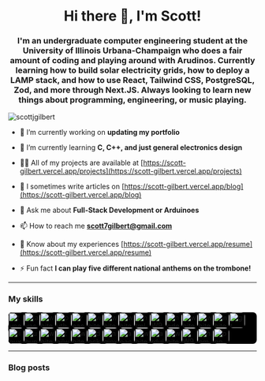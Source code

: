 <h1 align="center">Hi there 👋, I'm Scott!</h1>
<h3 align="center">I'm an undergraduate computer engineering student at the University of Illinois Urbana-Champaign who does a fair amount of coding and playing around with Arudinos. Currently learning how to build solar electricity grids, how to deploy a LAMP stack, and how to use React, Tailwind CSS, PostgreSQL, Zod, and more through Next.JS. Always looking to learn new things about programming, engineering, or music playing.</h3>

<p align="left"> <img src="https://komarev.com/ghpvc/?username=scottjgilbert&label=Profile%20views&color=0e75b6&style=flat" alt="scottjgilbert" /> </p>

- 🔭 I’m currently working on **updating my portfolio**

- 🌱 I’m currently learning **C, C++, and just general electronics design**

- 👨‍💻 All of my projects are available at [https://scott-gilbert.vercel.app/projects](https://scott-gilbert.vercel.app/projects)

- 📝 I sometimes write articles on [https://scott-gilbert.vercel.app/blog](https://scott-gilbert.vercel.app/blog)

- 💬 Ask me about **Full-Stack Development or Arduinoes**

- 📫 How to reach me **scott7gilbert@gmail.com**

- 📄 Know about my experiences [https://scott-gilbert.vercel.app/resume](https://scott-gilbert.vercel.app/resume)

- ⚡ Fun fact **I can play five different national anthems on the trombone!**

---

### My skills<!-- IMAGES-START -->
<div style="display:flex; flex-wrap:wrap; background-color: #000000; border-radius: 8px;">
<img src="https://cdn.simpleicons.org/typescript" alt="typescript" width="32" style="border-radius: 8px; background-color: #000000;" />
<img src="https://cdn.simpleicons.org/javascript" alt="javascript" width="32" style="border-radius: 8px; background-color: #000000;" />
<img src="https://cdn.simpleicons.org/django/white" alt="white" width="32" style="border-radius: 8px; background-color: #000000;" />
<img src="https://cdn.simpleicons.org/python" alt="python" width="32" style="border-radius: 8px; background-color: #000000;" />
<img src="https://cdn.simpleicons.org/react" alt="react" width="32" style="border-radius: 8px; background-color: #000000;" />
<img src="https://cdn.simpleicons.org/postgresql/white" alt="white" width="32" style="border-radius: 8px; background-color: #000000;" />
<img src="https://cdn.simpleicons.org/mysql/white" alt="white" width="32" style="border-radius: 8px; background-color: #000000;" />
<img src="https://cdn.simpleicons.org/sqlite/white" alt="white" width="32" style="border-radius: 8px; background-color: #000000;" />
<img src="https://cdn.simpleicons.org/html5" alt="html5" width="32" style="border-radius: 8px; background-color: #000000;" />
<img src="https://m9mv2a6pya.ufs.sh/f/W9HqZMlcXCSfvH4gw9jDfraKjJQgNYemFl0uOyXqS6BnhwCP" alt="W9HqZMlcXCSfvH4gw9jDfraKjJQgNYemFl0uOyXqS6BnhwCP" width="32" style="border-radius: 8px; background-color: #000000;" />
<img src="https://cdn.simpleicons.org/nodedotjs" alt="nodedotjs" width="32" style="border-radius: 8px; background-color: #000000;" />
<img src="https://cdn.simpleicons.org/php/white" alt="white" width="32" style="border-radius: 8px; background-color: #000000;" />
<img src="https://cdn.simpleicons.org/vercel/white" alt="white" width="32" style="border-radius: 8px; background-color: #000000;" />
<img src="https://cdn.simpleicons.org/nextdotjs/white" alt="white" width="32" style="border-radius: 8px; background-color: #000000;" />
<img src="https://cdn.simpleicons.org/git" alt="git" width="32" style="border-radius: 8px; background-color: #000000;" />
<img src="https://cdn.simpleicons.org/linux" alt="linux" width="32" style="border-radius: 8px; background-color: #000000;" />
<img src="https://cdn.simpleicons.org/ubuntu" alt="ubuntu" width="32" style="border-radius: 8px; background-color: #000000;" />
<img src="https://cdn.simpleicons.org/openai/white" alt="white" width="32" style="border-radius: 8px; background-color: #000000;" />
<img src="https://cdn.simpleicons.org/tailwindcss" alt="tailwindcss" width="32" style="border-radius: 8px; background-color: #000000;" />
<img src="https://cdn.simpleicons.org/markdown/white" alt="white" width="32" style="border-radius: 8px; background-color: #000000;" />
<img src="https://cdn.simpleicons.org/docker" alt="docker" width="32" style="border-radius: 8px; background-color: #000000;" />
<img src="https://cdn.simpleicons.org/nginx" alt="nginx" width="32" style="border-radius: 8px; background-color: #000000;" />
<img src="https://cdn.simpleicons.org/apache" alt="apache" width="32" style="border-radius: 8px; background-color: #000000;" />
<img src="https://cdn.simpleicons.org/zod/white" alt="white" width="32" style="border-radius: 8px; background-color: #000000;" />
<img src="https://cdn.simpleicons.org/arduino" alt="arduino" width="32" style="border-radius: 8px; background-color: #000000;" />
<img src="https://cdn.simpleicons.org/github/white" alt="white" width="32" style="border-radius: 8px; background-color: #000000;" />
<img src="https://m9mv2a6pya.ufs.sh/f/W9HqZMlcXCSfCqMH29gncWmaPg8GTnO3xKjof5edwN0XEYVh" alt="W9HqZMlcXCSfCqMH29gncWmaPg8GTnO3xKjof5edwN0XEYVh" width="32" style="border-radius: 8px; background-color: #000000;" />
<img src="https://cdn.simpleicons.org/npm" alt="npm" width="32" style="border-radius: 8px; background-color: #000000;" />
<img src="https://cdn.simpleicons.org/pnpm" alt="pnpm" width="32" style="border-radius: 8px; background-color: #000000;" />
</div>
<!-- IMAGES-END -->

---

### Blog posts

<!-- BLOG-POST-LIST:START -->
<!-- BLOG-POST-LIST:END -->

<!-- <h3 align="left">Connect with me:</h3>
<p align="left">
<a href="https://linkedin.com/in/https://www.linkedin.com/in/scott-j-gilbert/" target="blank"><img align="center" src="https://raw.githubusercontent.com/rahuldkjain/github-profile-readme-generator/master/src/images/icons/Social/linked-in-alt.svg" alt="https://www.linkedin.com/in/scott-j-gilbert/" height="30" width="40" /></a>
<a href="/https://scott-gilbert.vercel.app/rss.xml" target="blank"><img align="center" src="https://raw.githubusercontent.com/rahuldkjain/github-profile-readme-generator/master/src/images/icons/Social/rss.svg" alt="https://scott-gilbert.vercel.app/rss.xml" height="30" width="40" /></a>
</p>

<p><img align="left" src="https://github-readme-stats-scott-gilbert.vercel.app/api/top-langs?username=scottjgilbert&show_icons=true&locale=en&layout=compact" alt="scottjgilbert" /></p>

<p>&nbsp;<img align="center" src="https://github-readme-stats-scott-gilbert.vercel.app/api?username=scottjgilbert&show_icons=true&locale=en" alt="scottjgilbert" /></p>

<p><img align="center" src="https://github-readme-streak-stats.herokuapp.com/?user=scottjgilbert&" alt="scottjgilbert" /></p> -->

